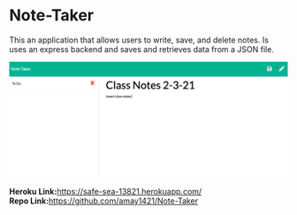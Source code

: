 # Note-Taker
This an application that allows users to write, save, and delete notes. Is uses an express backend and saves and retrieves data from a JSON file.

<img src= "./public/assets/images/Note-Taker.png">

<strong>Heroku Link:</strong>https://safe-sea-13821.herokuapp.com/
<br>
<strong>Repo Link:</strong>https://github.com/amay1421/Note-Taker